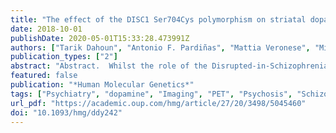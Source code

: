 ```yaml
---
title: "The effect of the DISC1 Ser704Cys polymorphism on striatal dopamine synthesis capacity: an [18F]-DOPA PET study"
date: 2018-10-01
publishDate: 2020-05-01T15:33:28.473991Z
authors: ["Tarik Dahoun", "Antonio F. Pardiñas", "Mattia Veronese", "Michael A. P. Bloomfield", "Sameer Jauhar", "Ilaria Bonoldi", "Sean Froudist-Walsh", "Chiara Nosarti", "Carsten Korth", "William Hennah", "James Walters", "Diana Prata", "Oliver D. Howes"]
publication_types: ["2"]
abstract: "Abstract.  Whilst the role of the Disrupted-in-Schizophrenia 1 (DISC1) gene in the aetiology of major mental illnesses is debated, the characterization of its f"
featured: false
publication: "*Human Molecular Genetics*"
tags: ["Psychiatry", "dopamine", "Imaging", "PET", "Psychosis", "Schizophrenia", "Striatum"]
url_pdf: "https://academic.oup.com/hmg/article/27/20/3498/5045460"
doi: "10.1093/hmg/ddy242"
---
```


